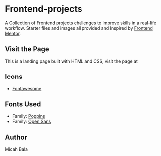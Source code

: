 # Frontend-projects

A Collection of Frontend projects challenges to improve skills in a real-life workflow. Starter files and images all provided and Inspired by [Frontend Mentor](https://www.frontendmentor.io).

## Visit the Page

This is a landing page built with HTML and CSS, visit the page at

## Icons

- [Fontawesome](https://fontawesome.com/)

## Fonts Used

- Family: [Poppins](https://fonts.google.com/specimen/Poppins)
- Family: [Open Sans](https://fonts.google.com/specimen/Open+Sans)

## Author

Micah Bala
